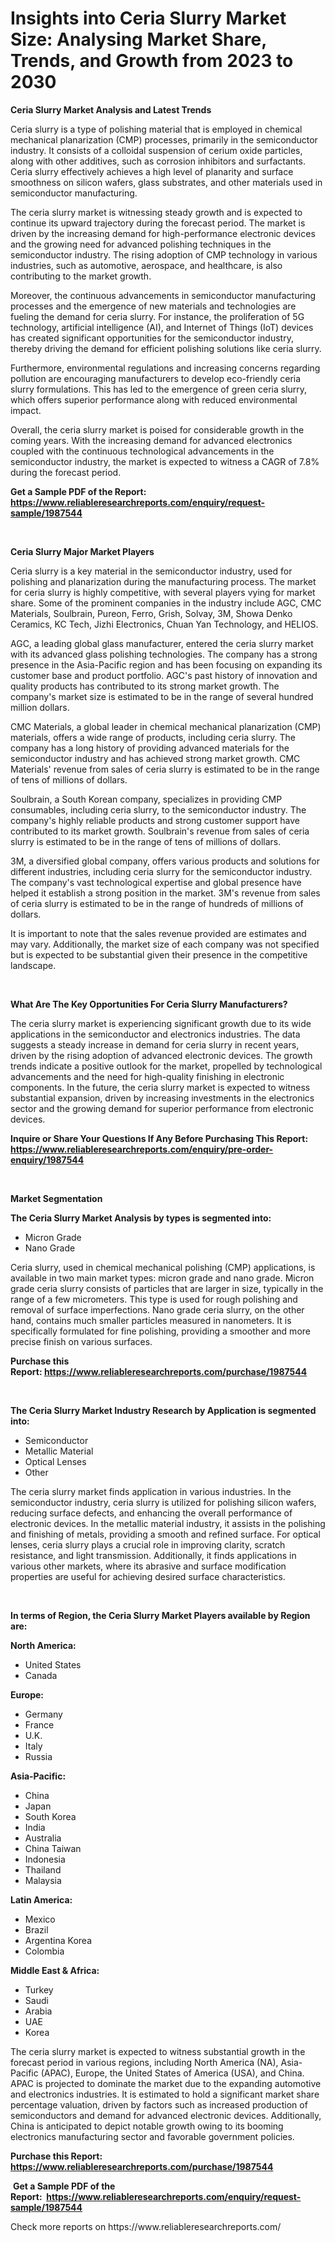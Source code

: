 <p><h1>Insights into Ceria Slurry Market Size: Analysing Market Share, Trends, and Growth from 2023 to 2030</h1></p><p><strong>Ceria Slurry Market Analysis and Latest Trends</strong></p>
<p><p>Ceria slurry is a type of polishing material that is employed in chemical mechanical planarization (CMP) processes, primarily in the semiconductor industry. It consists of a colloidal suspension of cerium oxide particles, along with other additives, such as corrosion inhibitors and surfactants. Ceria slurry effectively achieves a high level of planarity and surface smoothness on silicon wafers, glass substrates, and other materials used in semiconductor manufacturing.</p><p>The ceria slurry market is witnessing steady growth and is expected to continue its upward trajectory during the forecast period. The market is driven by the increasing demand for high-performance electronic devices and the growing need for advanced polishing techniques in the semiconductor industry. The rising adoption of CMP technology in various industries, such as automotive, aerospace, and healthcare, is also contributing to the market growth.</p><p>Moreover, the continuous advancements in semiconductor manufacturing processes and the emergence of new materials and technologies are fueling the demand for ceria slurry. For instance, the proliferation of 5G technology, artificial intelligence (AI), and Internet of Things (IoT) devices has created significant opportunities for the semiconductor industry, thereby driving the demand for efficient polishing solutions like ceria slurry.</p><p>Furthermore, environmental regulations and increasing concerns regarding pollution are encouraging manufacturers to develop eco-friendly ceria slurry formulations. This has led to the emergence of green ceria slurry, which offers superior performance along with reduced environmental impact.</p><p>Overall, the ceria slurry market is poised for considerable growth in the coming years. With the increasing demand for advanced electronics coupled with the continuous technological advancements in the semiconductor industry, the market is expected to witness a CAGR of 7.8% during the forecast period.</p></p>
<p><strong>Get a Sample PDF of the Report:&nbsp; <a href="https://www.reliableresearchreports.com/enquiry/request-sample/1987544">https://www.reliableresearchreports.com/enquiry/request-sample/1987544</a></strong></p>
<p>&nbsp;</p>
<p><strong>Ceria Slurry Major Market Players</strong></p>
<p><p>Ceria slurry is a key material in the semiconductor industry, used for polishing and planarization during the manufacturing process. The market for ceria slurry is highly competitive, with several players vying for market share. Some of the prominent companies in the industry include AGC, CMC Materials, Soulbrain, Pureon, Ferro, Grish, Solvay, 3M, Showa Denko Ceramics, KC Tech, Jizhi Electronics, Chuan Yan Technology, and HELIOS.</p><p>AGC, a leading global glass manufacturer, entered the ceria slurry market with its advanced glass polishing technologies. The company has a strong presence in the Asia-Pacific region and has been focusing on expanding its customer base and product portfolio. AGC's past history of innovation and quality products has contributed to its strong market growth. The company's market size is estimated to be in the range of several hundred million dollars.</p><p>CMC Materials, a global leader in chemical mechanical planarization (CMP) materials, offers a wide range of products, including ceria slurry. The company has a long history of providing advanced materials for the semiconductor industry and has achieved strong market growth. CMC Materials' revenue from sales of ceria slurry is estimated to be in the range of tens of millions of dollars.</p><p>Soulbrain, a South Korean company, specializes in providing CMP consumables, including ceria slurry, to the semiconductor industry. The company's highly reliable products and strong customer support have contributed to its market growth. Soulbrain's revenue from sales of ceria slurry is estimated to be in the range of tens of millions of dollars.</p><p>3M, a diversified global company, offers various products and solutions for different industries, including ceria slurry for the semiconductor industry. The company's vast technological expertise and global presence have helped it establish a strong position in the market. 3M's revenue from sales of ceria slurry is estimated to be in the range of hundreds of millions of dollars.</p><p>It is important to note that the sales revenue provided are estimates and may vary. Additionally, the market size of each company was not specified but is expected to be substantial given their presence in the competitive landscape.</p></p>
<p>&nbsp;</p>
<p><strong>What Are The Key Opportunities For Ceria Slurry Manufacturers?</strong></p>
<p><p>The ceria slurry market is experiencing significant growth due to its wide applications in the semiconductor and electronics industries. The data suggests a steady increase in demand for ceria slurry in recent years, driven by the rising adoption of advanced electronic devices. The growth trends indicate a positive outlook for the market, propelled by technological advancements and the need for high-quality finishing in electronic components. In the future, the ceria slurry market is expected to witness substantial expansion, driven by increasing investments in the electronics sector and the growing demand for superior performance from electronic devices.</p></p>
<p><strong>Inquire or Share Your Questions If Any Before Purchasing This Report: <a href="https://www.reliableresearchreports.com/enquiry/pre-order-enquiry/1987544">https://www.reliableresearchreports.com/enquiry/pre-order-enquiry/1987544</a></strong></p>
<p>&nbsp;</p>
<p><strong>Market Segmentation</strong></p>
<p><strong>The Ceria Slurry Market Analysis by types is segmented into:</strong></p>
<p><ul><li>Micron Grade</li><li>Nano Grade</li></ul></p>
<p><p>Ceria slurry, used in chemical mechanical polishing (CMP) applications, is available in two main market types: micron grade and nano grade. Micron grade ceria slurry consists of particles that are larger in size, typically in the range of a few micrometers. This type is used for rough polishing and removal of surface imperfections. Nano grade ceria slurry, on the other hand, contains much smaller particles measured in nanometers. It is specifically formulated for fine polishing, providing a smoother and more precise finish on various surfaces.</p></p>
<p><strong>Purchase this Report:&nbsp;<a href="https://www.reliableresearchreports.com/purchase/1987544">https://www.reliableresearchreports.com/purchase/1987544</a></strong></p>
<p>&nbsp;</p>
<p><strong>The Ceria Slurry Market Industry Research by Application is segmented into:</strong></p>
<p><ul><li>Semiconductor</li><li>Metallic Material</li><li>Optical Lenses</li><li>Other</li></ul></p>
<p><p>The ceria slurry market finds application in various industries. In the semiconductor industry, ceria slurry is utilized for polishing silicon wafers, reducing surface defects, and enhancing the overall performance of electronic devices. In the metallic material industry, it assists in the polishing and finishing of metals, providing a smooth and refined surface. For optical lenses, ceria slurry plays a crucial role in improving clarity, scratch resistance, and light transmission. Additionally, it finds applications in various other markets, where its abrasive and surface modification properties are useful for achieving desired surface characteristics.</p></p>
<p>&nbsp;</p>
<p><strong>In terms of Region, the Ceria Slurry Market Players available by Region are:</strong></p>
<p>
    <p> <strong> North America: </strong>
        <ul>
            <li>United States</li>
            <li>Canada</li>
        </ul>
        </p> 
    <p> <strong> Europe: </strong>
        <ul>
            <li>Germany</li>
            <li>France</li>
            <li>U.K.</li>
            <li>Italy</li>
            <li>Russia</li>
        </ul>
        </p> 
    <p> <strong> Asia-Pacific: </strong>
        <ul>
            <li>China</li>
            <li>Japan</li>
            <li>South Korea</li>
            <li>India</li>
            <li>Australia</li>
            <li>China Taiwan</li>
            <li>Indonesia</li>
            <li>Thailand</li>
            <li>Malaysia</li>
        </ul>
        </p> 
    <p> <strong> Latin America: </strong>
        <ul>
            <li>Mexico</li>
            <li>Brazil</li>
            <li>Argentina Korea</li>
            <li>Colombia</li>
        </ul>
        </p> 
    <p> <strong> Middle East & Africa: </strong>
        <ul>
            <li>Turkey</li>
            <li>Saudi</li>
            <li>Arabia</li>
            <li>UAE</li>
            <li>Korea</li>
        </ul>
    </p>
    </p>
<p><p>The ceria slurry market is expected to witness substantial growth in the forecast period in various regions, including North America (NA), Asia-Pacific (APAC), Europe, the United States of America (USA), and China. APAC is projected to dominate the market due to the expanding automotive and electronics industries. It is estimated to hold a significant market share percentage valuation, driven by factors such as increased production of semiconductors and demand for advanced electronic devices. Additionally, China is anticipated to depict notable growth owing to its booming electronics manufacturing sector and favorable government policies.</p></p>
<p><strong>Purchase this Report: <a href="https://www.reliableresearchreports.com/purchase/1987544">https://www.reliableresearchreports.com/purchase/1987544</a></strong></p>
<p>&nbsp;<strong>Get a Sample PDF of the Report:&nbsp;&nbsp;<a href="https://www.reliableresearchreports.com/enquiry/request-sample/1987544">https://www.reliableresearchreports.com/enquiry/request-sample/1987544</a></strong></p>
<p><strong></strong></p>
<p>Check more reports on https://www.reliableresearchreports.com/</p>
